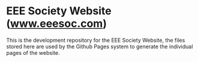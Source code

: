 # EEE Society Website (www.eeesoc.com)

This is the development repository for the EEE Society Website, the files stored here are used by the Github Pages system to generate the individual pages of the website.